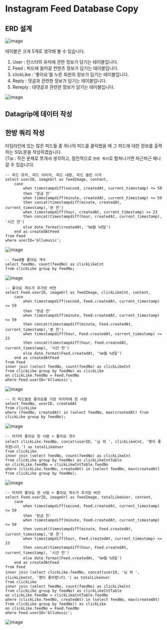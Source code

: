 # Instagram Feed Database Copy

## ERD 설계

![image](https://user-images.githubusercontent.com/43658658/132510879-06e0f7e9-c373-4580-9941-f3c2b9f5d135.png)

테이블은 크게 5개로 생각해 볼 수 있습니다.

1. User : 인스타의 유저에 관한 정보가 담기는 테이블입니다.
2. Feed : 피드에 들어갈 컨텐츠 정보가 담기는 테이블입니다.
3. clickLike : '좋아요'를 누른 회원의 정보가 담기는 테이블입니다.
4. Reply : 댓글과 관련한 정보가 담기는 테이블입니다.
5. Rereply : 대댓글과 관련한 정보가 담기는 테이블입니다.

![image](https://user-images.githubusercontent.com/43658658/132552339-2b59f9fb-8550-49b8-b9b1-9f20b64563e3.png)

## Datagrip에 데이터 작성

## 한방 쿼리 작성

타임라인에 있는 많은 피드들 중 하나의 피드를 클릭했을 때 그 피드에 대한 정보를 출력하는 SQL문을 작성하겠습니다.   
(Tip : 작은 문제로 쪼개서 생각하고, 점진적으로 `한방 쿼리`로 합쳐나가면 차근차근 해나갈 수 있습니다)

``` mysql
-- 피드 유저, 피드 이미지, 피드 내용, 피드 올린 시각
select userID, imageUrl as feedImage, content,
    case
        when timestampdiff(second, createdAt, current_timestamp) <= 59
        then '방금 전'
        when timestampdiff(minute, createdAt, current_timestamp) <= 59
        then concat(timestampdiff(minute, createdAt, current_timestamp),'분 전')
        when timestampdiff(hour, createdAt, current_timestamp) <= 23
        then concat(timestampdiff(hour, createdAt, current_timestamp), '시간 전')
        else date_format(createdAt, '%m월 %d일')
    end as createdAtFeed
from Feed
where userID='bllumusic';
```

![image](https://user-images.githubusercontent.com/43658658/132536182-76989683-53cf-418d-a12f-7c6181846dbc.png)

``` mysql
-- feed별 좋아요 개수
select feedNo, count(feedNo) as clickLikeCnt
from clickLike group by feedNo;
```

![image](https://user-images.githubusercontent.com/43658658/132538353-2d8e02ab-a397-40bb-9e93-b7f0957df4ab.png)

``` mysql
-- 좋아요 개수가 추가된 버전
select Feed.userID, imageUrl as feedImage, clickLikeCnt, content,
    case
        when timestampdiff(second, Feed.createdAt, current_timestamp) <= 59
        then '방금 전'
        when timestampdiff(minute, Feed.createdAt, current_timestamp) <= 59
        then concat(timestampdiff(minute, Feed.createdAt, current_timestamp),'분 전')
        when timestampdiff(hour, Feed.createdAt, current_timestamp) <= 23
        then concat(timestampdiff(hour, Feed.createdAt, current_timestamp), '시간 전')
        else date_format(Feed.createdAt, '%m월 %d일')
    end as createdAtFeed
from Feed
inner join (select feedNo, count(feedNo) as clickLikeCnt
from clickLike group by feedNo) as clickLike
on clickLike.feedNo = Feed.feedNo
where Feed.userID='bllumusic';
```

![image](https://user-images.githubusercontent.com/43658658/132538723-d8b3c728-585c-4c43-934b-477dce5c218e.png)

``` mysql
-- 각 피드별로 좋아요를 가장 마지막에 한 사람
select feedNo, userID, createdAt
from clickLike
where (feedNo, createdAt) in (select feedNo, max(createdAt) from clickLike group by feedNo);
```

![image](https://user-images.githubusercontent.com/43658658/132549654-224eb4c6-de77-4e4f-bd63-63843ba9605f.png)

``` mysql
-- 마지막 좋아요 한 사람 + 좋아요 개수
select clickLike.feedNo, concat(userID, '님 외 ', clickLikeCnt, '명이 좋아합니다.') as totalLikeUser
from clickLike
inner join (select feedNo, count(feedNo) as clickLikeCnt
from clickLike group by feedNo) as clickLikeCntTable
on clickLike.feedNo = clickLikeCntTable.feedNo
where (clickLike.feedNo, createdAt) in (select feedNo, max(createdAt) from clickLike group by feedNo);
```

![image](https://user-images.githubusercontent.com/43658658/132551262-55570ff8-d0ef-47d2-a58f-6b2d4f16c0db.png)

``` mysql
-- 마지막 좋아요 한 사람 + 좋아요 개수가 추가된 버전
select Feed.userID, imageUrl as feedImage, totalLikeUser, content,
    case
        when timestampdiff(second, Feed.createdAt, current_timestamp) <= 59
        then '방금 전'
        when timestampdiff(minute, Feed.createdAt, current_timestamp) <= 59
        then concat(timestampdiff(minute, Feed.createdAt, current_timestamp),'분 전')
        when timestampdiff(hour, Feed.createdAt, current_timestamp) <= 23
        then concat(timestampdiff(hour, Feed.createdAt, current_timestamp), '시간 전')
        else date_format(Feed.createdAt, '%m월 %d일')
    end as createdAtFeed
from Feed
inner join (select clickLike.feedNo, concat(userID, '님 외 ', clickLikeCnt, '명이 좋아합니다.') as totalLikeUser
from clickLike
inner join (select feedNo, count(feedNo) as clickLikeCnt
from clickLike group by feedNo) as clickLikeCntTable
on clickLike.feedNo = clickLikeCntTable.feedNo
where (clickLike.feedNo, createdAt) in (select feedNo, max(createdAt) from clickLike group by feedNo)) as clickLike
on clickLike.feedNo = Feed.feedNo
where Feed.userID='bllumusic';
```

![image](https://user-images.githubusercontent.com/43658658/132551816-abdd09a9-a5fa-4701-966f-36ac01840276.png)

